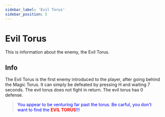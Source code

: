 ```yaml
---
sidebar_label: 'Evil Torus'
sidebar_position: 5
---
```


# Evil Torus

This is information about the enemy, the Evil Torus.

## Info

The Evil Torus is the first enemy introduced to the player, after going behind the Magic Torus. It can simply be defeated by pressing H and waiting 7 seconds. The evil torus does not fight in return. The evil torus has 0 defense.

> <span style="color: blue;">You appear to be venturing far past the torus. Be carful, you don't want to find the <span style="color:red;font-weight:bold;">EVIL TORUS</span>!!!</span>
